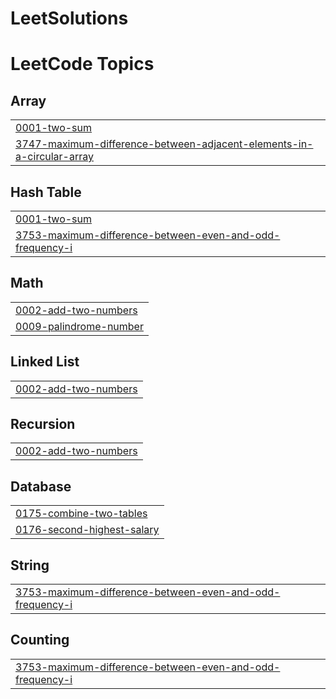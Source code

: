 # LeetSolutions
<!---LeetCode Topics Start-->
# LeetCode Topics
## Array
|  |
| ------- |
| [0001-two-sum](https://github.com/7th-Realm-Labs/LeetSolutions/tree/master/0001-two-sum) |
| [3747-maximum-difference-between-adjacent-elements-in-a-circular-array](https://github.com/7th-Realm-Labs/LeetSolutions/tree/master/3747-maximum-difference-between-adjacent-elements-in-a-circular-array) |
## Hash Table
|  |
| ------- |
| [0001-two-sum](https://github.com/7th-Realm-Labs/LeetSolutions/tree/master/0001-two-sum) |
| [3753-maximum-difference-between-even-and-odd-frequency-i](https://github.com/7th-Realm-Labs/LeetSolutions/tree/master/3753-maximum-difference-between-even-and-odd-frequency-i) |
## Math
|  |
| ------- |
| [0002-add-two-numbers](https://github.com/7th-Realm-Labs/LeetSolutions/tree/master/0002-add-two-numbers) |
| [0009-palindrome-number](https://github.com/7th-Realm-Labs/LeetSolutions/tree/master/0009-palindrome-number) |
## Linked List
|  |
| ------- |
| [0002-add-two-numbers](https://github.com/7th-Realm-Labs/LeetSolutions/tree/master/0002-add-two-numbers) |
## Recursion
|  |
| ------- |
| [0002-add-two-numbers](https://github.com/7th-Realm-Labs/LeetSolutions/tree/master/0002-add-two-numbers) |
## Database
|  |
| ------- |
| [0175-combine-two-tables](https://github.com/7th-Realm-Labs/LeetSolutions/tree/master/0175-combine-two-tables) |
| [0176-second-highest-salary](https://github.com/7th-Realm-Labs/LeetSolutions/tree/master/0176-second-highest-salary) |
## String
|  |
| ------- |
| [3753-maximum-difference-between-even-and-odd-frequency-i](https://github.com/7th-Realm-Labs/LeetSolutions/tree/master/3753-maximum-difference-between-even-and-odd-frequency-i) |
## Counting
|  |
| ------- |
| [3753-maximum-difference-between-even-and-odd-frequency-i](https://github.com/7th-Realm-Labs/LeetSolutions/tree/master/3753-maximum-difference-between-even-and-odd-frequency-i) |
<!---LeetCode Topics End-->